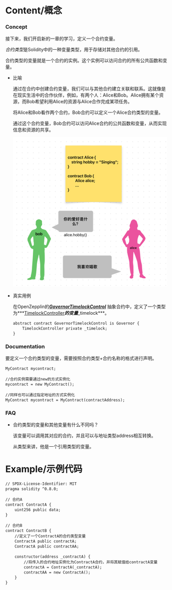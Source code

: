 # Content/概念

### Concept

接下来，我们开启新的一章的学习，定义一个合约变量。

*合约类型*是Solidity中的一种变量类型，用于存储对其他合约的引用。

合约类型的变量就是一个合约的实例。这个实例可以访问合约的所有公共函数和变量。

- 比喻
    
    通过在合约中创建合约变量，我们可以与其他合约建立关联和联系。这就像是在现实生活中的合作伙伴，例如，有两个人：Alice和Bob。Alice拥有某个资源，而Bob希望利用Alice的资源与Alice合作完成某项任务。
    
    将Alice和Bob看作两个合约，Bob合约可以定义一个Alice合约类型的变量。
    
    通过这个合约变量，Bob合约可以访问Alice合约的公共函数和变量，从而实现信息和资源的共享。
    
    ![B9A2286B-AB2B-4640-91F2-7C5BADE63330.jpeg](./img/1-1.jpeg)
    
- 真实用例
    
    在OpenZepplin的[***GovernorTimelockControl***](https://github.com/OpenZeppelin/openzeppelin-contracts/blob/9ef69c03d13230aeff24d91cb54c9d24c4de7c8b/contracts/governance/extensions/GovernorTimelockControl.sol#L25) 抽象合约中，定义了一个类型为***[TimelockController](https://github.com/OpenZeppelin/openzeppelin-contracts/blob/9ef69c03d13230aeff24d91cb54c9d24c4de7c8b/contracts/governance/TimelockController.sol#L24)***的变量***_timelock***。
    
    ```solidity
    abstract contract GovernorTimelockControl is Governor {
        TimelockController private _timelock;
    }
    ```
    

### Documentation

要定义一个合约类型的变量，需要按照合约类型+合约名称的格式进行声明。

```solidity
MyContract mycontract;

//合约实例需要通过new的方式实例化
mycontract = new MyContract(); 

//同样也可以通过指定地址的方式实例化
MyContract mycontract = MyContract(contractAddress); 
```

### FAQ

- 合约类型的变量和其他变量有什么不同吗？
    
    该变量可以调用其对应的合约，并且可以与地址类型address相互转换。
    
    从类型来讲，他是一个引用类型的变量。

# Example/示例代码

```solidity
// SPDX-License-Identifier: MIT
pragma solidity ^0.8.0;

// 合约A
contract ContractA {
    uint256 public data;
}

// 合约B
contract ContractB {
    //定义了一个ContractA的合约类型变量
    ContractA public contractA;
    ContractA public contractAA;

    constructor(address _contractA) {
        //将传入的合约地址实例化为ContractA合约，并将其赋值给contractA变量
        contractA = ContractA(_contractA);
        contractAA = new ContractA();
    }
}
```
